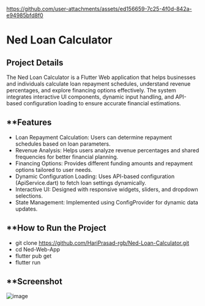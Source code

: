 

https://github.com/user-attachments/assets/ed156659-7c25-4f0d-842a-e94985bfd8f0

# **Ned Loan Calculator**

## **Project Details**
The Ned Loan Calculator is a Flutter Web application that helps businesses and individuals calculate loan repayment schedules, understand revenue percentages, and explore financing options effectively. The system integrates interactive UI components, dynamic input handling, and API-based configuration loading to ensure accurate financial estimations.

## **Features
- Loan Repayment Calculation: Users can determine repayment schedules based on loan parameters.
- Revenue Analysis: Helps users analyze revenue percentages and shared frequencies for better financial planning.
- Financing Options: Provides different funding amounts and repayment options tailored to user needs.
- Dynamic Configuration Loading: Uses API-based configuration (ApiService.dart) to fetch loan settings dynamically.
- Interactive UI: Designed with responsive widgets, sliders, and dropdown selections.
- State Management: Implemented using ConfigProvider for dynamic data updates.

## **How to Run the Project
- git clone https://github.com/HariPrasad-rgb/Ned-Loan-Calculator.git
- cd Ned-Web-App
- flutter pub get
- flutter run

## **Screenshot
![image](https://github.com/user-attachments/assets/196e445d-0168-43f1-b86e-c861a7ff5241)

